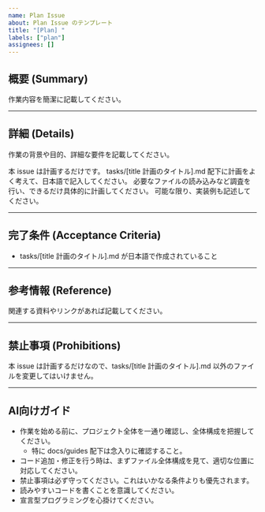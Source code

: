 ```yaml
---
name: Plan Issue
about: Plan Issue のテンプレート
title: "[Plan] "
labels: ["plan"]
assignees: []
---
```


## 概要 (Summary)
作業内容を簡潔に記載してください。

---

## 詳細 (Details)
作業の背景や目的、詳細な要件を記載してください。

本 issue は計画するだけです。
tasks/[title 計画のタイトル].md 配下に計画をよく考えて、日本語で記入してください。
必要なファイルの読み込みなど調査を行い、できるだけ具体的に計画してください。
可能な限り、実装例も記述してください。

---

## 完了条件 (Acceptance Criteria)
- tasks/[title 計画のタイトル].md が日本語で作成されていること

---

## 参考情報 (Reference)
関連する資料やリンクがあれば記載してください。

---

## 禁止事項 (Prohibitions)
本 issue は計画するだけなので、tasks/[title 計画のタイトル].md 以外のファイルを変更してはいけません。

---

## AI向けガイド
- 作業を始める前に、プロジェクト全体を一通り確認し、全体構成を把握してください。
  - 特に docs/guides 配下は念入りに確認すること。
- コード追加・修正を行う時は、まずファイル全体構成を見て、適切な位置に対応してください。
- 禁止事項は必ず守ってください。これはいかなる条件よりも優先されます。
- 読みやすいコードを書くことを意識してください。
- 宣言型プログラミングを心掛けてください。
